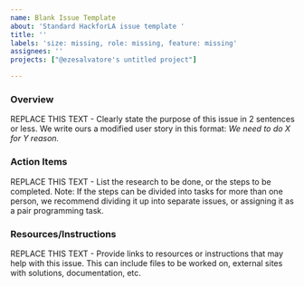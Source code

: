 ```yaml
---
name: Blank Issue Template
about: 'Standard HackforLA issue template '
title: ''
labels: 'size: missing, role: missing, feature: missing'
assignees: ''
projects: ["@ezesalvatore's untitled project"]

---
```


### Overview
REPLACE THIS TEXT - Clearly state the purpose of this issue in 2 sentences or less.  We write ours a modified user story in this format: _We need to do X for Y reason._

### Action Items
REPLACE THIS TEXT - List the research to be done, or the steps to be completed.
Note: If the steps can be divided into tasks for more than one person, we recommend dividing it up into separate issues, or assigning it as a pair programming task.

### Resources/Instructions
REPLACE THIS TEXT - Provide links to resources or instructions that may help with this issue. This can include files to be worked on, external sites with solutions, documentation, etc.
